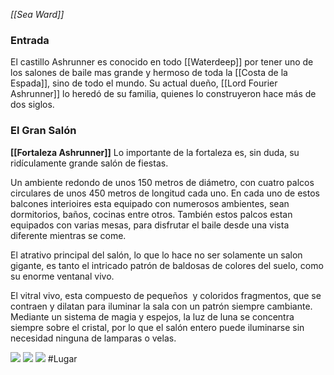 *[[Sea Ward]]*

### Entrada
El castillo Ashrunner es conocido en todo [[Waterdeep]] por tener uno de los salones de baile mas grande y hermoso de toda la [[Costa de la Espada]], sino de todo el mundo. Su actual dueño, [[Lord Fourier Ashrunner]] lo heredó de su familia, quienes lo construyeron hace más de dos siglos.

### El Gran Salón
**[[Fortaleza Ashrunner]]**
Lo importante de la fortaleza es, sin duda, su ridículamente grande salón de fiestas. 

Un ambiente redondo de unos 150 metros de diámetro, con cuatro palcos circulares de unos 450 metros de longitud cada uno. En cada uno de estos balcones interioires esta equipado con numerosos ambientes, sean dormitorios, baños, cocinas entre otros. También estos palcos estan equipados con varias mesas, para disfrutar el baile desde una vista diferente mientras se come.

El atrativo principal del salón, lo que lo hace no ser solamente un salon gigante, es tanto el intricado patrón de baldosas de colores del suelo, como su enorme ventanal vivo.

El vitral vivo, esta compuesto de pequeños  y coloridos fragmentos, que se contraen y dilatan para iluminar la sala con un patrón siempre cambiante. Mediante un sistema de magia y espejos, la luz de luna se concentra siempre sobre el cristal, por lo que el salón entero puede iluminarse sin necesidad ninguna de lamparas o velas.

![](FortAshrunnerLight.jpg)
![](FortAshrunnerDark.jpg)
![](FortAshrunnerDMNotes.jpg)
#Lugar